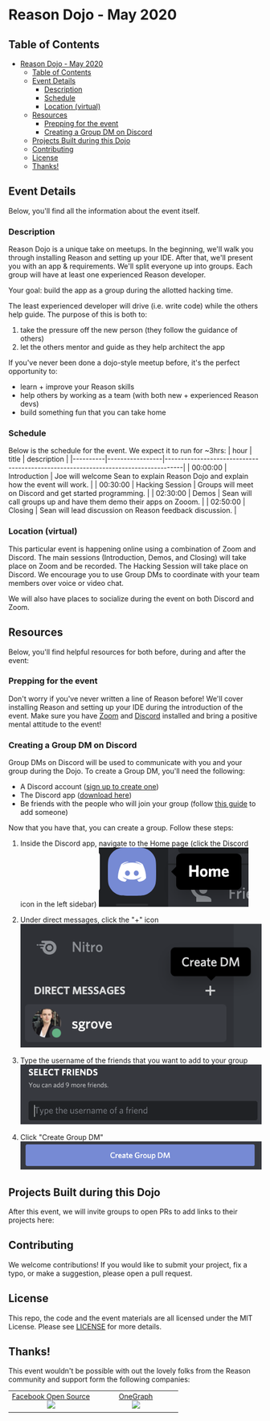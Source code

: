 # Reason Dojo - May 2020

## Table of Contents
- [Reason Dojo - May 2020](#reason-dojo---may-2020)
  - [Table of Contents](#table-of-contents)
  - [Event Details](#event-details)
    - [Description](#description)
    - [Schedule](#schedule)
    - [Location (virtual)](#location-virtual)
  - [Resources](#resources)
    - [Prepping for the event](#prepping-for-the-event)
    - [Creating a Group DM on Discord](#creating-a-group-dm-on-discord)
  - [Projects Built during this Dojo](#projects-built-during-this-dojo)
  - [Contributing](#contributing)
  - [License](#license)
  - [Thanks!](#thanks)

## Event Details

Below, you'll find all the information about the event itself.

### Description

Reason Dojo is a unique take on meetups. In the beginning, we'll walk you through installing Reason and setting up your IDE. After that, we'll present you with an app & requirements. We'll split everyone up into groups. Each group will have at least one experienced Reason developer. 

Your goal: build the app as a group during the allotted hacking time.

The least experienced developer will drive (i.e. write code) while the others help guide. The purpose of this is both to:
1. take the pressure off the new person (they follow the guidance of others)
2. let the others mentor and guide as they help architect the app

If you've never been done a dojo-style meetup before, it's the perfect opportunity to:
- learn + improve your Reason skills 
- help others by working as a team (with both new + experienced Reason devs)
- build something fun that you can take home

### Schedule

Below is the schedule for the event. We expect it to run for ~3hrs:
| hour     | title           | description                                                                       |
|----------|-----------------|-----------------------------------------------------------------------------------|
| 00:00:00 | Introduction    | Joe will welcome Sean to explain Reason Dojo and explain how the event will work. |
| 00:30:00 | Hacking Session | Groups will meet on Discord and get started programming.                          |
| 02:30:00 | Demos           | Sean will call groups up and have them demo their apps on Zooom.                  |
| 02:50:00 | Closing         | Sean will lead discussion on Reason feedback discussion.                          |

### Location (virtual)

This particular event is happening online using a combination of Zoom and Discord. The main sessions (Introduction, Demos, and Closing) will take place on Zoom and be recorded. The Hacking Session will take place on Discord. We encourage you to use Group DMs to coordinate with your team members over voice or video chat.

We will also have places to socialize during the event on both Discord and Zoom.

## Resources

Below, you'll find helpful resources for both before, during and after the event:

### Prepping for the event

Don't worry if you've never written a line of Reason before! We'll cover installing Reason and setting up your IDE during the introduction of the event. Make sure you have [Zoom](https://zoom.us/download) and [Discord](https://discordapp.com/download) installed and bring a positive mental attitude to the event! 

### Creating a Group DM on Discord 

Group DMs on Discord will be used to communicate with you and your group during the Dojo. To create a Group DM, you'll need the following:
- A Discord account ([sign up to create one](https://discordapp.com/register))
- The Discord app ([download here](https://discordapp.com/download))
- Be friends with the people who will join your group (follow [this guide](https://support.discordapp.com/hc/en-us/articles/218344397-How-do-I-add-my-friend-to-my-friends-list-) to add someone)

Now that you have that, you can create a group. Follow these steps:
1. Inside the Discord app, navigate to the Home page (click the Discord icon in the left sidebar)
![screenshot showing the Discord Home icon](images/discord-home-icon.png)

2. Under direct messages, click the "+" icon
![screenshot showing the plus icon for creating a DM on Discord](images/create-dm-discord.png)

3. Type the username of the friends that you want to add to your group
![screenshot showing where to type the names of your group members.](images/group-dm-discord-type-name.png)

4. Click "Create Group DM" 
![screenshot showing the button to click to create a group dm on Discord](images/create-group-dm-button.png)

## Projects Built during this Dojo

After this event, we will invite groups to open PRs to add links to their projects here:

## Contributing

We welcome contributions! If you would like to submit your project, fix a typo, or make a suggestion, please open a pull request. 

## License

This repo, the code and the event materials are all licensed under the MIT License. Please see [LICENSE](./LICENSE) for more details.

## Thanks!

This event wouldn't be possible with out the lovely folks from the Reason community and support form the following companies:

<table>
  <tr valign="top">
    <td width="50%" align="center" colspan="2">
      <a href="https://opensource.facebook.com/">Facebook Open Source</a><br>
      <a href="https://opensource.facebook.com/"><img src="https://res.cloudinary.com/opencollective/image/upload/v1508519428/S9gk78AS_400x400_fulq2l.jpg"></a>
    </td>
    <td width="50%" align="center" colspan="2">
      <a href="https://www.onegraph.com">OneGraph</a><br>
      <a href="https://www.onegraph.com"><img src="https://www.onegraph.com/static/media/landing-logo-grey.a79a936f.svg"></a>
    </td>
  </tr>
</table>